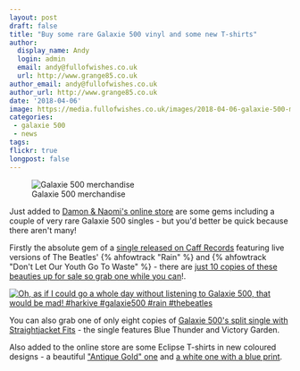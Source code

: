 ```yaml
---
layout: post
draft: false
title: "Buy some rare Galaxie 500 vinyl and some new T-shirts"
author:
  display_name: Andy
  login: admin
  email: andy@fullofwishes.co.uk
  url: http://www.grange85.co.uk
author_email: andy@fullofwishes.co.uk
author_url: http://www.grange85.co.uk
date: '2018-04-06'
image: https://media.fullofwishes.co.uk/images/2018-04-06-galaxie-500-merch.jpg
categories:
 - galaxie 500
 - news
tags:
flickr: true
longpost: false
---
```

<figure class="caption aligncenter"><img src="https://media.fullofwishes.co.uk/images/2018-04-06-galaxie-500-merch.jpg" alt="Galaxie 500 merchandise" /><figcaption class="caption-text">Galaxie 500 merchandise</figcaption></figure>

<p class="lead">Just added to <a href="https://www.20-20-20.com/store/">Damon & Naomi's online store</a> are some gems including a couple of very rare Galaxie 500 singles - but you'd better be quick because there aren't many!</p>

<p>Firstly the absolute gem of a <a href="https://www.20-20-20.com/store/galaxie-500-rain-bw-dont-let-our-youth-go-to-waste">single released on Caff Records</a> featuring live versions of The Beatles' {% ahfowtrack "Rain" %} and {% ahfowtrack "Don't Let Our Youth Go To Waste" %} - there are <a href="https://www.20-20-20.com/store/galaxie-500-rain-bw-dont-let-our-youth-go-to-waste">just 10 copies of these beauties up for sale so grab one while you can</a>!.</p>
<a data-flickr-embed="true"  href="https://www.flickr.com/photos/grange85/19897174535/in/photolist-wjfdMn" title="Oh, as if I could go a whole day without listening to Galaxie 500, that would be mad! #harkive #galaxie500 #rain #thebeatles"><img src="https://media.fullofwishes.co.uk/flickr-downloads/19897174535_f767158bea_c.jpg" alt="Oh, as if I could go a whole day without listening to Galaxie 500, that would be mad! #harkive #galaxie500 #rain #thebeatles"></a>

<p>You can also grab one of only eight copies of <a href="https://www.20-20-20.com/store/galaxie-500-7-blue-thundervictory-garden">Galaxie 500's split single with Straightjacket Fits</a> - the single features Blue Thunder and Victory Garden.</p>

<p>Also added to the online store are some Eclipse T-shirts in new coloured designs - a beautiful <a href="https://www.20-20-20.com/store/galaxie-500-t-shirt-antique-gold">"Antique Gold" one</a> and <a href="https://www.20-20-20.com/store/galaxie-500-t-shirt-antique-gold-yfacm">a white one with a blue print</a>.</p>


